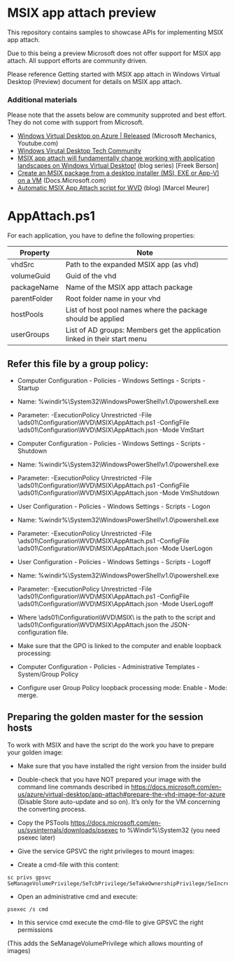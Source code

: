 # MSIX app attach preview 

This repository contains samples to showcase APIs for implementing MSIX app attach. 

Due to this being a preview Microsoft does not offer support for MSIX app attach. All support efforts are community driven. 

Please reference Getting started with MSIX app attach in Windows Virtual Desktop (Preview) document for details on MSIX app attach.

### Additional materials

Please note that the assets below are community supproted and best effort. They do not come with support from Microsoft. 

* [Windows Virtual Desktop on Azure | Released](https://www.youtube.com/watch?v=QLDu6QVohEI) (Microsoft Mechanics, Youtube.com)
* [Windows Virutal Desktop Tech Community](https://techcommunity.microsoft.com/t5/Windows-Virtual-Desktop/bd-p/WindowsVirtualDesktop) 
* [MSIX app attach will fundamentally change working with application landscapes on Windows Virtual Desktop!](https://blogs.msdn.microsoft.com/rds/2015/07/13/azure-resource-manager-template-for-rds-deployment) (blog series) [Freek Berson] 
* [Create an MSIX package from a desktop installer (MSI, EXE or App-V) on a VM](https://docs.microsoft.com/en-us/windows/msix/packaging-tool/create-app-package-msi-vm) (Docs.Microsoft.com)
* [Automatic MSIX App Attach script for WVD](https://blog.itprocloud.de/Automatic-MSIX-app-attach-scripts/) (blog) [Marcel Meurer]

# AppAttach.ps1
For each application, you have to define the following properties:

Property |	Note
--------|-------
vhdSrc | Path to the expanded MSIX app (as vhd)
volumeGuid |	Guid of the vhd
packageName |	Name of the MSIX app attach package
parentFolder |	Root folder name in your vhd
hostPools |	List of host pool names where the package should be applied
userGroups |	List of AD groups: Members get the application linked in their start menu

## Refer this file by a group policy:

- Computer Configuration - Policies - Windows Settings - Scripts - Startup

 - Name: %windir%\System32\WindowsPowerShell\v1.0\powershell.exe

 - Parameter: -ExecutionPolicy Unrestricted -File \ads01\Configuration\WVD\MSIX\AppAttach.ps1 -ConfigFile \\ads01\Configuration\WVD\MSIX\AppAttach.json -Mode VmStart

- Computer Configuration - Policies - Windows Settings - Scripts - Shutdown

 - Name: %windir%\System32\WindowsPowerShell\v1.0\powershell.exe

 - Parameter: -ExecutionPolicy Unrestricted -File \ads01\Configuration\WVD\MSIX\AppAttach.ps1 -ConfigFile \\ads01\Configuration\WVD\MSIX\AppAttach.json -Mode VmShutdown

- User Configuration - Policies - Windows Settings - Scripts - Logon

 - Name: %windir%\System32\WindowsPowerShell\v1.0\powershell.exe

 - Parameter: -ExecutionPolicy Unrestricted -File \ads01\Configuration\WVD\MSIX\AppAttach.ps1 -ConfigFile \ads01\Configuration\WVD\MSIX\AppAttach.json -Mode UserLogon

- User Configuration - Policies - Windows Settings - Scripts - Logoff

 - Name: %windir%\System32\WindowsPowerShell\v1.0\powershell.exe

 - Parameter: -ExecutionPolicy Unrestricted -File \ads01\Configuration\WVD\MSIX\AppAttach.ps1 -ConfigFile \\ads01\Configuration\WVD\MSIX\AppAttach.json -Mode UserLogoff

 - Where \\ads01\Configuration\WVD\MSIX\ is the path to the script and \\ads01\Configuration\WVD\MSIX\AppAttach.json the JSON-configuration file.

- Make sure that the GPO is linked to the computer and enable loopback processing:

- Computer Configuration - Policies - Administrative Templates - System/Group Policy

 - Configure user Group Policy loopback processing mode: Enable - Mode: merge.

## Preparing the golden master for the session hosts
To work with MSIX and have the script do the work you have to prepare your golden image:

- Make sure that you have installed the right version from the insider build

- Double-check that you have NOT prepared your image with the command line commands described in https://docs.microsoft.com/en-us/azure/virtual-desktop/app-attach#prepare-the-vhd-image-for-azure (Disable Store auto-update and so on). It’s only for the VM concerning the converting process.

- Copy the PSTools https://docs.microsoft.com/en-us/sysinternals/downloads/psexec to %Windir%\System32 (you need psexec later)

- Give the service GPSVC the right privileges to mount images:

 - Create a cmd-file with this content:
```
sc privs gpsvc SeManageVolumePrivilege/SeTcbPrivilege/SeTakeOwnershipPrivilege/SeIncreaseQuotaPrivilege/SeAssignPrimaryTokenPrivilege/SeSecurityPrivilege/SeChangeNotifyPrivilege/SeCreatePermanentPrivilege/SeShutdownPrivilege/SeLoadDriverPrivilege/SeRestorePrivilege/SeBackupPrivilege/SeCreatePagefilePrivilege
```
 - Open an administrative cmd and execute:
```
psexec /s cmd
```
 - In this service cmd execute the cmd-file to give GPSVC the right permissions

(This adds the SeManageVolumePrivilege which allows mounting of images)

